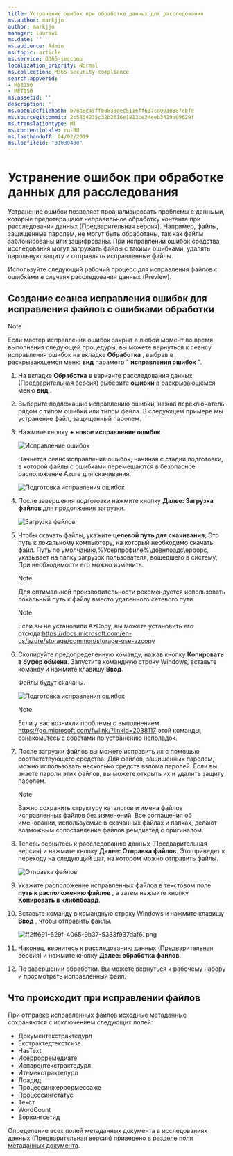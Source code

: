 ```yaml
---
title: Устранение ошибок при обработке данных для расследования
ms.author: markjjo
author: markjjo
manager: laurawi
ms.date: ''
ms.audience: Admin
ms.topic: article
ms.service: O365-seccomp
localization_priority: Normal
ms.collection: M365-security-compliance
search.appverid:
- MOE150
- MET150
ms.assetid: ''
description: ''
ms.openlocfilehash: b78a8e45ffb0833dec5116ff637cd0930387ebfe
ms.sourcegitcommit: 2c5834235c32b2616e1813ce24eeb3419a09629f
ms.translationtype: MT
ms.contentlocale: ru-RU
ms.lasthandoff: 04/02/2019
ms.locfileid: "31030430"
---
```

# <a name="error-remediation-when-processing-data-for-an-investigation"></a>Устранение ошибок при обработке данных для расследования

Устранение ошибок позволяет проанализировать проблемы с данными, которые предотвращают неправильное обработку контента при расследовании данных (Предварительная версия). Например, файлы, защищенные паролем, не могут быть обработаны, так как файлы заблокированы или зашифрованы. При исправлении ошибок средства исследования могут загружать файлы с такими ошибками, удалять парольную защиту и отправлять исправленные файлы.

Используйте следующий рабочий процесс для исправления файлов с ошибками в случаях расследования данных (Preview).

## <a name="creating-an-error-remediation-session-to-remediate-files-with-processing-errors"></a>Создание сеанса исправления ошибок для исправления файлов с ошибками обработки

>[!NOTE]
>Если мастер исправления ошибок закрыт в любой момент во время выполнения следующей процедуры, вы можете вернуться к сеансу исправления ошибок на вкладке **Обработка** , выбрав в раскрывающемся меню **вид** параметр " **исправления ошибок** ".

1. На вкладке **Обработка** в варианте расследования данных (Предварительная версия) выберите **ошибки** в раскрывающемся меню **вид** .

2. Выберите подлежащие исправлению ошибки, нажав переключатель рядом с типом ошибки или типом файла.  В следующем примере мы устранение файл, защищенный паролем.

3. Нажмите кнопку **+ новое исправление ошибок**.

    ![Исправление ошибок](../media/8c2faf1a-834b-44fc-b418-6a18aed8b81a.png)

    Начнется сеанс исправления ошибок, начиная с стадии подготовки, в которой файлы с ошибками перемещаются в безопасное расположение Azure для скачивания.

    ![Подготовка исправления ошибок](../media/390572ec-7012-47c4-a6b6-4cbb5649e8a8.png)

4. После завершения подготовки нажмите кнопку **Далее: Загрузка файлов** для продолжения загрузки.

    ![Загрузка файлов](../media/6ac04b09-8e13-414a-9e24-7c75ba586363.png)

5. Чтобы скачать файлы, укажите **целевой путь для скачивания**; Это путь к локальному компьютеру, на который необходимо скачать файл.  Путь по умолчанию,%Усерпрофиле%\довнлоадс\еррорс, указывает на папку загрузок пользователя, вошедшего в систему; При необходимости его можно изменить.

    >[!NOTE]
    >Для оптимальной производительности рекомендуется использовать локальный путь к файлу вместо удаленного сетевого пути.

    > [!NOTE]
    > Если вы не установили AzCopy, вы можете установить его отсюда:https://docs.microsoft.com/en-us/azure/storage/common/storage-use-azcopy

6. Скопируйте предопределенную команду, нажав кнопку **Копировать в буфер обмена**. Запустите командную строку Windows, вставьте команду и нажмите клавишу **Ввод**.  

    Файлы будут скачаны.

    ![Подготовка исправления ошибок](../media/f364ab4d-31c5-4375-b69f-650f694a2f69.png)

     > [!NOTE]
     > Если у вас возникли проблемы с выполнением https://go.microsoft.com/fwlink/?linkid=2038117 этой команды, ознакомьтесь с советами по устранению неполадок.

7. После загрузки файлов вы можете исправить их с помощью соответствующего средства. Для файлов, защищенных паролем, можно использовать несколько средств взлома паролей. Если вы знаете пароли этих файлов, вы можете открыть их и удалить защиту паролем.
    > [!NOTE]
    > Важно сохранить структуру каталогов и имена файлов исправленных файлов без изменений.  Все соглашения об именовании, используемые в скачанных файлах и папках, делают возможным сопоставление файлов ремдиатед с оригиналом.

8. Теперь вернитесь к расследованию данных (Предварительная версия) и нажмите кнопку **Далее: Отправка файлов**.  Это приведет к переходу на следующий шаг, на котором можно отправить файлы.

    ![Отправка файлов](../media/af3d8617-1bab-4ecd-8de0-22e53acba240.png)

9. Укажите расположение исправленных файлов в текстовом поле **путь к расположению файлов** , а затем нажмите кнопку **Копировать в клибпбоард**.

10. Вставьте команду в командную строку Windows и нажмите клавишу **Ввод** , чтобы отправить файлы.

    ![ff2ff691-629f-4065-9b37-5333f937daf6. png](../media/ff2ff691-629f-4065-9b37-5333f937daf6.png)

11. Наконец, вернитесь к расследованию данных (Предварительная версия) и нажмите кнопку **Далее: обработка файлов**.

12. По завершении обработки.  Вы можете вернуться к рабочему набору и просмотреть исправленный файл.

## <a name="what-happens-when-files-are-remediated"></a>Что происходит при исправлении файлов

При отправке исправленных файлов исходные метаданные сохраняются с исключением следующих полей: 

- Документекстрактедурл
- Екстрактедтекстсизе
- HasText
- Исеррорремедиате
- Испарентекстрактедурл
- Итемекстрактедурл
- Лоадид
- Процессинжеррормессаже
- Процессингстатус
- Текст
- WordCount
- Воркингсетид

Определение всех полей метаданных документа в исследованиях данных (Предварительная версия) приведено в разделе [поля метаданных документа](document-metadata-fields.md).